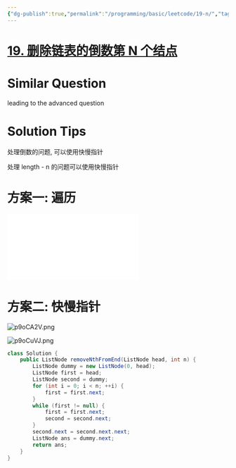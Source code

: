 ```yaml
---
{"dg-publish":true,"permalink":"/programming/basic/leetcode/19-n/","tags":["leetcode/linked-list","leetcode/pointer/fast-slow"]}
---
```



# [19. 删除链表的倒数第 N 个结点](https://leetcode.cn/problems/remove-nth-node-from-end-of-list/)

# Similar Question

leading to the advanced question

# Solution Tips

处理倒数的问题, 可以使用快慢指针

处理 length - n 的问题可以使用快慢指针

# 方案一: 遍历

![linked-list](../data-structure/linked-list.md#removeNthFromEnd)

# 方案二: 快慢指针

![p9oCA2V.png](https://s1.ax1x.com/2023/05/22/p9oCA2V.png)

![p9oCuVJ.png](https://s1.ax1x.com/2023/05/22/p9oCuVJ.png)

```java
class Solution {
    public ListNode removeNthFromEnd(ListNode head, int n) {
        ListNode dummy = new ListNode(0, head);
        ListNode first = head;
        ListNode second = dummy;
        for (int i = 0; i < n; ++i) {
            first = first.next;
        }
        while (first != null) {
            first = first.next;
            second = second.next;
        }
        second.next = second.next.next;
        ListNode ans = dummy.next;
        return ans;
    }
}
```
